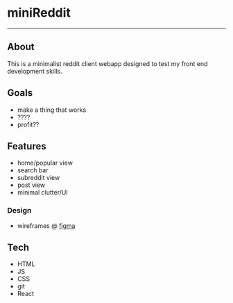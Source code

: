 # miniReddit
---
## About
This is a minimalist reddit client webapp designed to test my front end development skills.

## Goals
- make a thing that works
- ????
- profit??

## Features
- home/popular view
- search bar
- subreddit view
- post view
- minimal clutter/UI

### Design
- wireframes @ [figma](https://www.figma.com/file/qFiunPPZj47rshu1VUWfLA/miniReddit?type=design&node-id=0-1&mode=design&t=E3JdXrAAaPrtsMMe-0)

## Tech
- HTML
- JS
- CSS
- git
- React
